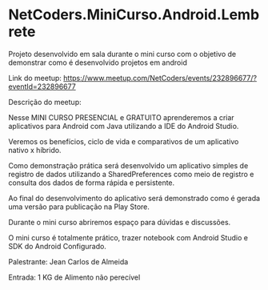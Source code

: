 # NetCoders.MiniCurso.Android.Lembrete
Projeto desenvolvido em sala durante o mini curso com o objetivo de demonstrar como é desenvolvido projetos em android

Link do meetup: https://www.meetup.com/NetCoders/events/232896677/?eventId=232896677

Descrição do meetup:

Nesse MINI CURSO PRESENCIAL e GRATUITO aprenderemos a criar aplicativos para Android com Java utilizando a IDE do Android Studio.

Veremos os benefícios, ciclo de vida e comparativos de um aplicativo nativo x híbrido.

Como demonstração prática será desenvolvido um aplicativo simples de registro de dados utilizando a SharedPreferences como meio de registro e consulta dos dados de forma rápida e persistente.

Ao final do desenvolvimento do aplicativo será demonstrado como é gerada uma versão para publicação na Play Store.


Durante o mini curso abriremos espaço para dúvidas e discussões.

O mini curso é totalmente prático, trazer notebook com Android Studio e SDK do Android Configurado.


Palestrante: Jean Carlos de Almeida

Entrada: 1 KG de Alimento não perecível
